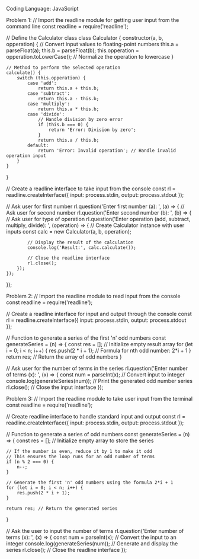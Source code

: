Coding Language: JavaScript

Problem 1:
// Import the readline module for getting user input from the command line
const readline = require('readline');

// Define the Calculator class
class Calculator {
    constructor(a, b, opperation) {
        // Convert input values to floating-point numbers
        this.a = parseFloat(a);
        this.b = parseFloat(b);
        this.opperation = opperation.toLowerCase(); // Normalize the operation to lowercase
    }

    // Method to perform the selected operation
    calculate() {
        switch (this.opperation) {
            case 'add':
                return this.a + this.b;
            case 'subtract':
                return this.a - this.b;
            case 'multiply':
                return this.a * this.b;
            case 'divide':
                // Handle division by zero error
                if (this.b === 0) {
                    return 'Error: Division by zero';
                }
                return this.a / this.b;
            default:
                return 'Error: Invalid operation'; // Handle invalid operation input
        }
    }
}

// Create a readline interface to take input from the console
const rl = readline.createInterface({
    input: process.stdin,
    output: process.stdout
});

// Ask user for first number
rl.question('Enter first number (a): ', (a) => {
    // Ask user for second number
    rl.question('Enter second number (b): ', (b) => {
        // Ask user for type of operation
        rl.question('Enter operation (add, subtract, multiply, divide): ', (operation) => {
            // Create Calculator instance with user inputs
            const calc = new Calculator(a, b, operation);

            // Display the result of the calculation
            console.log('Result:', calc.calculate());

            // Close the readline interface
            rl.close();
        });
    });
});

Problem 2:
// Import the readline module to read input from the console
const readline = require('readline');

// Create a readline interface for input and output through the console
const rl = readline.createInterface({
    input: process.stdin,
    output: process.stdout
});

// Function to generate a series of the first 'n' odd numbers
const generateSeries = (n) => {
    const res = []; // Initialize empty result array
    for (let i = 0; i < n; i++) {
        res.push(2 * i + 1); // Formula for nth odd number: 2*i + 1
    }
    return res; // Return the array of odd numbers
}

// Ask user for the number of terms in the series
rl.question('Enter number of terms (x): ', (x) => {
    const num = parseInt(x); // Convert input to integer
    console.log(generateSeries(num)); // Print the generated odd number series
    rl.close(); // Close the input interface
});

Problem 3:
// Import the readline module to take user input from the terminal
const readline = require('readline');

// Create readline interface to handle standard input and output
const rl = readline.createInterface({
    input: process.stdin,
    output: process.stdout
});

// Function to generate a series of odd numbers
const generateSeries = (n) => {
    const res = []; // Initialize empty array to store the series

    // If the number is even, reduce it by 1 to make it odd
    // This ensures the loop runs for an odd number of terms
    if (n % 2 === 0) {
        n--;
    }

    // Generate the first 'n' odd numbers using the formula 2*i + 1
    for (let i = 0; i < n; i++) {
        res.push(2 * i + 1);
    }

    return res; // Return the generated series
}

// Ask the user to input the number of terms
rl.question('Enter number of terms (x): ', (x) => {
    const num = parseInt(x); // Convert the input to an integer
    console.log(generateSeries(num)); // Generate and display the series
    rl.close(); // Close the readline interface
});